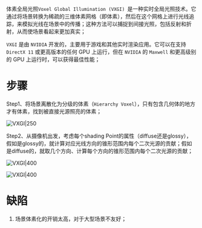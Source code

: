 体素全局光照`Voxel Global Illumination (VXGI) `是一种实时全局光照技术。它通过将场景转换为稀疏的三维体素网格（即体素），然后在这个网格上进行光线追踪，来模拟光线在场景中的传播；这种方法可以捕捉到间接光照，包括反射和折射，从而使场景看起来更加真实；

`VXGI` 是由 `NVIDIA` 开发的，主要用于游戏和其他实时渲染应用。它可以在支持`DirectX 11` 或更高版本的任何 GPU 上运行，但在 `NVIDIA` 的 `Maxwell` 和更高级别的 GPU 上运行时，可以获得最佳性能；

# 步骤

Step1、将场景离散化为分级的体素（`Hierarchy Voxel`），只有包含几何体的地方才有体素，找到被直接光源照亮的体素；

![VXGI|250](https://pic-1315225359.cos.ap-shanghai.myqcloud.com/20230910194535.png)

Step2、从摄像机出发，考虑每个shading Point的属性（diffuse还是glossy），假如是glossy的，就计算对应光线方向的锥形范围内每个二次光源的贡献；假如是diffuse的，就取几个方向、计算每个方向的锥形范围内每个二次光源的贡献；

![VXGI|400](https://pic-1315225359.cos.ap-shanghai.myqcloud.com/20230910195529.png)

![VXGI|400](https://pic-1315225359.cos.ap-shanghai.myqcloud.com/20230910195605.png)

# 缺陷

1. 场景体素化的开销太高，对于大型场景不友好；